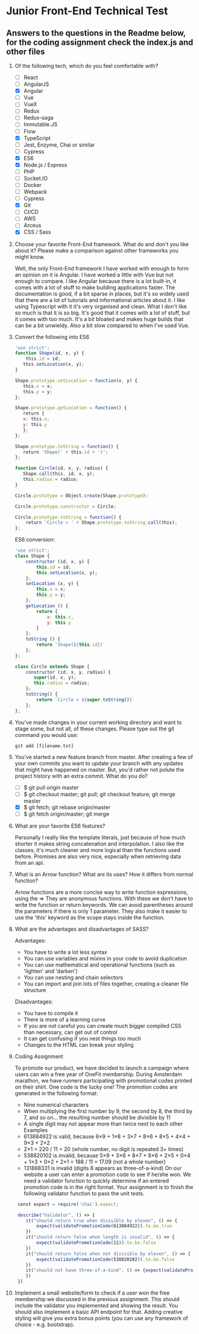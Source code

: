 # Junior Front-End Technical Test

## Answers to the questions in the Readme below, for the coding assignment check the index.js and other files

1. Of the following tech, which do you feel comfortable with?
   - [ ] React
   - [ ] AngularJS
   - [x] Angular
   - [ ] Vue
   - [ ] VueX
   - [ ] Redux
   - [ ] Redux-saga
   - [ ] Immutable.JS
   - [ ] Flow
   - [x] TypeScript
   - [ ] Jest, Enzyme, Chai or similar
   - [ ] Cypress
   - [x] ES6
   - [x] Node.js / Express
   - [ ] PHP
   - [ ] Socket.IO
   - [ ] Docker
   - [ ] Webpack
   - [ ] Cypress
   - [x] Git
   - [ ] CI/CD
   - [ ] AWS
   - [ ] Arceus
   - [x] CSS / Sass

2. Choose your favorite Front-End framework. What do and don't you like about it?
Please make a comparison against other frameworks you might know.

    Well, the only Front-End framework I have worked with enough to form an opinion on it is Angular. I have worked a little with Vue but not enough to compare.
    I like Angular because there is a lot built-in, it comes with a lot of stuff to make building applications faster. The documentation is good, if a bit sparse in places, but it's so widely used that there are a lot of tutorials and informational articles about it. I like using Typescript with it it's very organised and clean.
    What I don't like so much is that it is so big. It's good that it comes with a lot of stuff, but it comes with too much. It's a bit bloated and makes huge builds that can be a bit unwieldy. Also a bit slow compared to when I've used Vue.

3. Convert the following into ES6

    ```javascript
    'use strict'​;
    function​ ​Shape​(id, x, y) {
   ​    this​.id = id;
       ​this​.setLocation(x, y);
    }

    Shape.prototype.setLocation = ​function​(x, y) {
       ​this​.x = x;
       ​this​.y = y;
    };

    Shape.prototype.getLocation = ​function​() {
       ​return​ {
       x: ​this​.x,
       y: ​this​.y
       };
    };

    Shape.prototype.toString = ​function​() {
   ​   return​ ​'Shape('​ + ​this​.id + ​')'​;
    };

    function​ ​Circle​(id, x, y, radius) {
       Shape.call(​this​, id, x, y);
       ​this​.radius = radius;
    }

    Circle.prototype = ​Object​.create(Shape.prototype);

    Circle.prototype.constructor = Circle;

    Circle.prototype.toString = ​function​() {
        ​return​ ​'Circle > '​ + Shape.prototype.toString.call(​this​);
    };
    ```

    ES6 conversion:

    ```javascript
    'use strict'​;
    class Shape {
        constructor (id, x, y) {
            this.id = id;
            this.setLocation(x, y);
        };
        setLocation (x, y) {
            this.x = x;
            this.y = y;
        };
        getLocation () {
            return {
                x: this.x,
                y: this.y
            }
        };
        toString () {
            return `Shape(${this.id})`
        };
    };

    class Circle extends Shape {
        constructor (id, x, y, radius) {
           super(id, x, y);
           this.radius = radius;
        };
        toString() {
            return `Circle > ${super.toString()}`
        };
    };
    ```

4. You've made changes in your current working directory and want to stage some,
but not all, of these changes. Please type out the git command you would use:

    ```git add [filename.txt]```

5. You've started a new feature branch from master. After creating a few of your own
commits you want to update your branch with any updates that might have
happened on master. But, you'd rather not polute the project history with an extra
commit. What do you do?
   - [ ] $ git pull origin master
   - [ ] $ git checkout master; git pull; git checkout feature;
   git merge master
   - [x] $ git fetch; git rebase origin/master
   - [ ] $ git fetch origin/master; git merge

6. What are your favorite ES6 features?

    Personally I really like the template literals, just because of how much shorter it makes string concatenation and interpolation.
    I also like the classes, it's much cleaner and more logical than the functions used before.
    Promises are also very nice, especially when retrieving data from an api.

7. What is an Arrow function? What are its uses? How it differs from normal
function?

    Arrow functions are a more concise way to write function expressions, using the =>
    They are anonymous functions.
    With these we don't have to write the function or return keywords.
    We can avoid parentheses around the parameters if there is only 1 parameter.
    They also make it easier to use the 'this' keyword as the scope stays inside the function.

8. What are the advantages and disadvantages of SASS?

    Advantages:
    - You have to write a lot less syntax
    - You can use variables and mixins in your code to avoid duplication
    - You can use mathematical and operational functions (such as 'lighten' and 'darken')
    - You can use nesting and chain selectors
    - You can import and join lots of files together, creating a cleaner file structure

    Disadvantages:
    - You have to compile it
    - There is more of a learning curve
    - If you are not careful you can create much bigger compiled CSS than necessary, can get out of control
    - It can get confusing if you nest things too much
    - Changes to the HTML can break your styling

9. Coding Assignment

   To promote our product, we have decided to launch a campaign where users can
   win a free year of OneFit membership. During Amsterdam marathon, we have
   runners participating with promotional codes printed on their shirt. One code is the
   lucky one!
   The promotion codes are generated in the following format:
      - Nine numerical characters
      - When multiplying the first number by 9, the second by 8, the third by 7, and so
      on... the resulting number should be divisible by 11
      - A single digit may not appear more than twice next to each other
      Examples
      - 613884922 is valid, because 6×9 + 1×8 + 3×7 + 8×6 + 8×5 + 4×4 + 9×3 + 2×2
      - 2×1 = 220 / 11 = 20 (whole number, no digit is repeated 3+ times)
      - 538820102 is invalid, because 5×9 + 3×8 + 8×7 + 8×6 + 2×5 + 0×4 + 1×3 +
      0×2 + 2×1 = 188 / 11 = 17.09 (not a whole number)
      - 131888331 is invalid (digits 8 appears as three-of-a-kind)
   On our website a user can enter a promotion code to see if he/she won. We need a
   validator function to quickly determine if an entered promotion code is in the right
   format. Your assignment is to finish the following validator function to pass the unit
   tests.

   ```javascript
    const​ expect = ​require​(​'chai'​).expect;

    describe(​"Validator"​, () => {
       it(​"should return true when divisible by eleven"​, () => {
           expect(validatePromotionCode(​613884922​)).to.be.true
       })
       it(​"should return false when length is invalid"​, () => {
           expect(validatePromotionCode(​11​)).to.be.false
       })
       it(​"should return false when not divisible by eleven"​, () => {
           expect(validatePromotionCode(​538820102​)).to.be.false
       })
       it(​"should not have three-of-a-kind"​, () => {expect(validatePromotionCode(​131888331​)).to.be.false
       })
    })
   ```

10. Implement a small website/form to check if a user won the free membership we
discussed in the previous assignment. This should include the validator you
implemented and showing the result. You should also implement a basic API
endpoint for that. Adding creative styling will give you extra bonus points (you can
use any framework of choice - e.g. bootstrap).